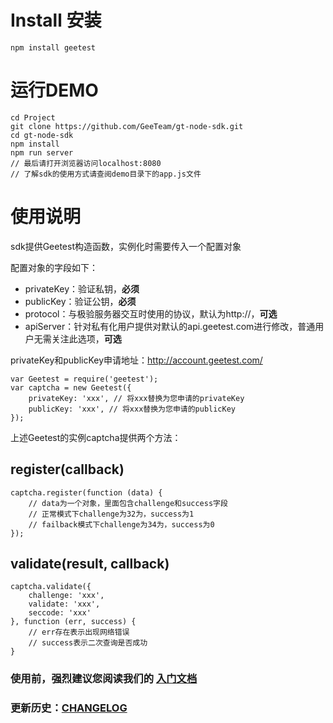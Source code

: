 # Install 安装

```
npm install geetest
```

# 运行DEMO

```shell
cd Project
git clone https://github.com/GeeTeam/gt-node-sdk.git
cd gt-node-sdk
npm install
npm run server
// 最后请打开浏览器访问localhost:8080
// 了解sdk的使用方式请查阅demo目录下的app.js文件
```

# 使用说明

sdk提供Geetest构造函数，实例化时需要传入一个配置对象

配置对象的字段如下：

- privateKey：验证私钥，**必须**
- publicKey：验证公钥，**必须**
- protocol：与极验服务器交互时使用的协议，默认为http://，**可选**
- apiServer：针对私有化用户提供对默认的api.geetest.com进行修改，普通用户无需关注此选项，**可选**

privateKey和publicKey申请地址：http://account.geetest.com/
```
var Geetest = require('geetest');
var captcha = new Geetest({
    privateKey: 'xxx', // 将xxx替换为您申请的privateKey
    publicKey: 'xxx', // 将xxx替换为您申请的publicKey
});
```

上述Geetest的实例captcha提供两个方法：

## register(callback)
```
captcha.register(function (data) {
    // data为一个对象，里面包含challenge和success字段
    // 正常模式下challenge为32为，success为1
    // failback模式下challenge为34为，success为0
});
```
## validate(result, callback)
```
captcha.validate({
    challenge: 'xxx',
    validate: 'xxx',
    seccode: 'xxx'
}, function (err, success) {
    // err存在表示出现网络错误
    // success表示二次查询是否成功
}
```


### 使用前，强烈建议您阅读我们的 [入门文档](http://www.geetest.com/install/sections/idx-main-frame.html)

### 更新历史：[CHANGELOG](CHANGELOG)

